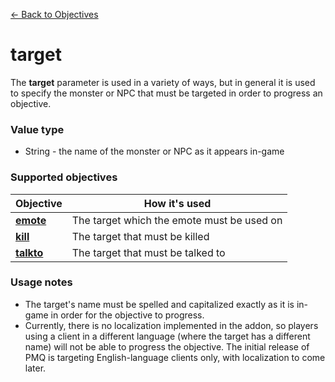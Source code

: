 [← Back to Objectives](../objectives/index.md)

# target

The **target** parameter is used in a variety of ways, but in general it is used to specify the monster or NPC that must be targeted in order to progress an objective.

### Value type

* String - the name of the monster or NPC as it appears in-game

### Supported objectives

|Objective|How it's used
|-|-
|**[emote](../objectives/emote.md)**|The target which the emote must be used on
|**[kill](../objectives/kill.md)**|The target that must be killed
|**[talkto](../objectives/talkto.md)**|The target that must be talked to

### Usage notes

* The target's name must be spelled and capitalized exactly as it is in-game in order for the objective to progress.
* Currently, there is no localization implemented in the addon, so players using a client in a different language (where the target has a different name) will not be able to progress the objective. The initial release of PMQ is targeting English-language clients only, with localization to come later.